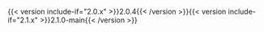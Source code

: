 {{< version include-if="2.0.x" >}}2.0.4{{< /version >}}{{< version include-if="2.1.x" >}}2.1.0-main{{< /version >}}